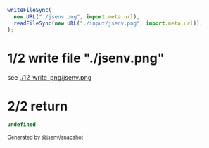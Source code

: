 ```js
writeFileSync(
  new URL("./jsenv.png", import.meta.url),
  readFileSync(new URL("./input/jsenv.png", import.meta.url)),
);
```

# 1/2 write file "./jsenv.png"

see [./12_write_png/jsenv.png](./12_write_png/jsenv.png)

# 2/2 return

```js
undefined
```

<sub>
  Generated by <a href="https://github.com/jsenv/core/tree/main/packages/independent/snapshot">@jsenv/snapshot</a>
</sub>